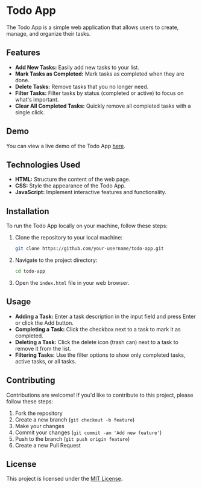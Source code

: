 # Todo App

The Todo App is a simple web application that allows users to create, manage, and organize their tasks.

## Features

- **Add New Tasks:** Easily add new tasks to your list.
- **Mark Tasks as Completed:** Mark tasks as completed when they are done.
- **Delete Tasks:** Remove tasks that you no longer need.
- **Filter Tasks:** Filter tasks by status (completed or active) to focus on what's important.
- **Clear All Completed Tasks:** Quickly remove all completed tasks with a single click.

## Demo

You can view a live demo of the Todo App [here](https://your-domain.com/todo-app).

## Technologies Used

- **HTML:** Structure the content of the web page.
- **CSS:** Style the appearance of the Todo App.
- **JavaScript:** Implement interactive features and functionality.

## Installation

To run the Todo App locally on your machine, follow these steps:

1. Clone the repository to your local machine:

    ```bash
    git clone https://github.com/your-username/todo-app.git
    ```

2. Navigate to the project directory:

    ```bash
    cd todo-app
    ```

3. Open the `index.html` file in your web browser.

## Usage

- **Adding a Task:** Enter a task description in the input field and press Enter or click the Add button.
- **Completing a Task:** Click the checkbox next to a task to mark it as completed.
- **Deleting a Task:** Click the delete icon (trash can) next to a task to remove it from the list.
- **Filtering Tasks:** Use the filter options to show only completed tasks, active tasks, or all tasks.



## Contributing

Contributions are welcome! If you'd like to contribute to this project, please follow these steps:

1. Fork the repository
2. Create a new branch (`git checkout -b feature`)
3. Make your changes
4. Commit your changes (`git commit -am 'Add new feature'`)
5. Push to the branch (`git push origin feature`)
6. Create a new Pull Request

## License

This project is licensed under the [MIT License](LICENSE).
